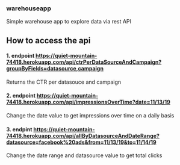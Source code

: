 ### warehouseapp
Simple warehouse app to explore data via  rest API

## How to access the api 

#### 1. endpoint https://quiet-mountain-74418.herokuapp.com/api/ctrPerDataSourceAndCampaign?groupByFields=datasource,campaign

Returns the CTR per datasouce and campaign

#### 2. endpoint https://quiet-mountain-74418.herokuapp.com/api/impressionsOverTime?date=11/13/19

Change the date value to get impressions over time on a daily basis

#### 3. endpint https://quiet-mountain-74418.herokuapp.com/api/allByDatasourceAndDateRange?datasource=facebook%20ads&from=11/13/19&to=11/14/19

Change the date range and datasource  value to get  total clicks
